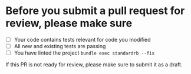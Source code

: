 # Before you submit a pull request for review, please make sure

- [ ] Your code contains tests relevant for code you modified
- [ ] All new and existing tests are passing
- [ ] You have linted the project `bundle exec standardrb --fix`

If this PR is not ready for review, please make sure to submit it as a draft.
